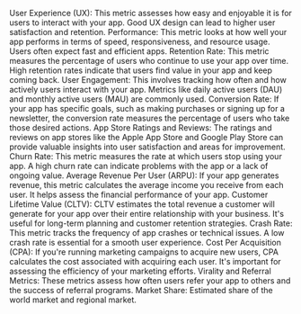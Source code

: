 User Experience (UX): This metric assesses how easy and enjoyable it is for users to interact with your app. Good UX design can lead to higher user satisfaction and retention.
Performance: This metric looks at how well your app performs in terms of speed, responsiveness, and resource usage. Users often expect fast and efficient apps.
Retention Rate: This metric measures the percentage of users who continue to use your app over time. High retention rates indicate that users find value in your app and keep coming back.
User Engagement: This involves tracking how often and how actively users interact with your app. Metrics like daily active users (DAU) and monthly active users (MAU) are commonly used.
Conversion Rate: If your app has specific goals, such as making purchases or signing up for a newsletter, the conversion rate measures the percentage of users who take those desired actions.
App Store Ratings and Reviews: The ratings and reviews on app stores like the Apple App Store and Google Play Store can provide valuable insights into user satisfaction and areas for improvement.
Churn Rate: This metric measures the rate at which users stop using your app. A high churn rate can indicate problems with the app or a lack of ongoing value.
Average Revenue Per User (ARPU): If your app generates revenue, this metric calculates the average income you receive from each user. It helps assess the financial performance of your app.
Customer Lifetime Value (CLTV): CLTV estimates the total revenue a customer will generate for your app over their entire relationship with your business. It's useful for long-term planning and customer retention strategies.
Crash Rate: This metric tracks the frequency of app crashes or technical issues. A low crash rate is essential for a smooth user experience.
Cost Per Acquisition (CPA): If you're running marketing campaigns to acquire new users, CPA calculates the cost associated with acquiring each user. It's important for assessing the efficiency of your marketing efforts.
Virality and Referral Metrics: These metrics assess how often users refer your app to others and the success of referral programs.
Market Share: Estimated share of the world market and regional market. 
